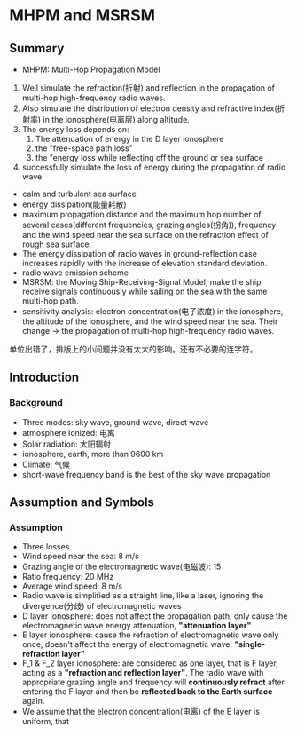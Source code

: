 # MHPM and MSRSM

## Summary

- MHPM: Multi-Hop Propagation Model

1. Well simulate the refraction(折射) and reflection in the propagation of multi-hop high-frequency radio waves.
2. Also simulate the distribution of electron density and refractive index(折射率) in the ionosphere(电离层) along altitude.
3. The energy loss depends on:
   1. The attenuation of energy in the D layer ionosphere
   2. the "free-space path loss"
   3. the "energy loss while reflecting off the ground or sea surface
4. successfully simulate the loss of energy during the propagation of radio wave

- calm and turbulent sea surface
- energy dissipation(能量耗散)
- maximum propagation distance and the maximum hop number of several cases(different frequencies, grazing angles(拐角)), frequency and the wind speed near the sea surface on the refraction effect of rough sea surface.
- The energy dissipation of radio waves in ground-reflection case increases rapidly with the increase of elevation standard deviation.
- radio wave emission scheme
- MSRSM: the Moving Ship-Receiving-Signal Model, make the ship receive signals continuously while sailing on the sea with the same multi-hop path.
- sensitivity analysis: electron concentration(电子浓度) in the ionosphere, the altitude of the ionosphere, and the wind speed near the sea. Their change -> the propagation of multi-hop high-frequency radio waves.

单位出错了，排版上的小问题并没有太大的影响。还有不必要的连字符。

## Introduction

### Background

- Three modes: sky wave, ground wave, direct wave
- atmosphere Ionized: 电离
- Solar radiation: 太阳辐射
- ionosphere, earth, more than 9600 km
- Climate: 气候
- short-wave frequency band is the best of the sky wave propagation

## Assumption and Symbols

### Assumption

- Three losses
- Wind speed near the sea: 8 m/s
- Grazing angle of the electromagnetic wave(电磁波): 15
- Ratio frequency: 20 MHz
- Average wind speed: 8 m/s
- Radio wave is simplified as a straight line, like a laser, ignoring the divergence(分歧) of electromagnetic waves
- D layer ionosphere: does not affect the propagation path, only cause the electromagnetic wave energy attenuation, **"attenuation layer"**
- E layer ionosphere: cause the refraction of electromagnetic wave only once, doesn't affect the energy of electromagnetic wave, **"single-refraction layer"**
- F_1 & F_2 layer ionosphere: are considered as one layer, that is F layer, acting as a **"refraction and reflection layer"**. The radio wave with appropriate grazing angle and frequency will **continuously refract** after entering the F layer and then be **reflected back to the Earth surface** again.
- We assume that the electron concentration(电离) of the E layer is uniform, that